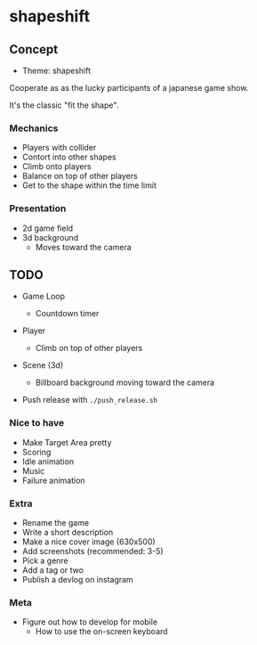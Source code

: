 # shapeshift

## Concept

- Theme: shapeshift

Cooperate as as the lucky participants of a japanese game show.

It's the classic "fit the shape".

### Mechanics

- Players with collider
- Contort into other shapes
- Climb onto players
- Balance on top of other players
- Get to the shape within the time limit

### Presentation

- 2d game field
- 3d background
  - Moves toward the camera

## TODO

- Game Loop
  - Countdown timer
- Player
  - Climb on top of other players
- Scene (3d)
  - Billboard background moving toward the camera

- Push release with `./push_release.sh`

### Nice to have

- Make Target Area pretty
- Scoring
- Idle animation
- Music
- Failure animation

### Extra

- Rename the game
- Write a short description
- Make a nice cover image (630x500)
- Add screenshots (recommended: 3-5)
- Pick a genre
- Add a tag or two
- Publish a devlog on instagram

### Meta

- Figure out how to develop for mobile
  - How to use the on-screen keyboard
